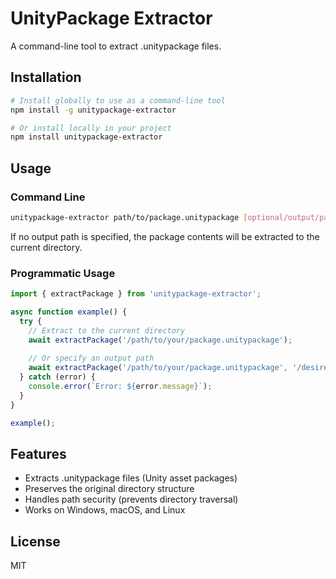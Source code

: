 # UnityPackage Extractor

A command-line tool to extract .unitypackage files.

## Installation

```bash
# Install globally to use as a command-line tool
npm install -g unitypackage-extractor

# Or install locally in your project
npm install unitypackage-extractor
```

## Usage

### Command Line

```bash
unitypackage-extractor path/to/package.unitypackage [optional/output/path]
```

If no output path is specified, the package contents will be extracted to the current directory.

### Programmatic Usage

```typescript
import { extractPackage } from 'unitypackage-extractor';

async function example() {
  try {
    // Extract to the current directory
    await extractPackage('/path/to/your/package.unitypackage');
    
    // Or specify an output path
    await extractPackage('/path/to/your/package.unitypackage', '/desired/output/path');
  } catch (error) {
    console.error(`Error: ${error.message}`);
  }
}

example();
```

## Features

- Extracts .unitypackage files (Unity asset packages)
- Preserves the original directory structure
- Handles path security (prevents directory traversal)
- Works on Windows, macOS, and Linux

## License

MIT